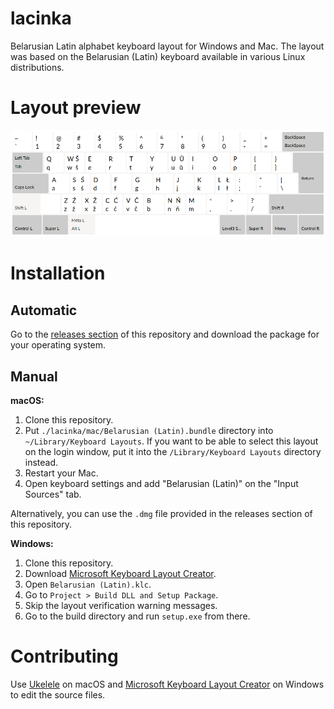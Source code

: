 # lacinka

Belarusian Latin alphabet keyboard layout for Windows and Mac. The layout was based on the Belarusian (Latin) keyboard available in various Linux distributions.

# Layout preview

![Layout preview][layout-preview]

# Installation

## Automatic

Go to the [releases section][releases] of this repository and download the package for your operating system.

## Manual

**macOS:**

1. Clone this repository.
2. Put `./lacinka/mac/Belarusian (Latin).bundle` directory into `~/Library/Keyboard Layouts`. If you want to be able to select this layout on the login window, put it into the `/Library/Keyboard Layouts` directory instead.
3. Restart your Mac.
4. Open keyboard settings and add "Belarusian (Latin)" on the "Input Sources" tab.

Alternatively, you can use the `.dmg` file provided in the releases section of this repository.

**Windows:**

1. Clone this repository.
2. Download [Microsoft Keyboard Layout Creator][msklc].
3. Open `Belarusian (Latin).klc`.
4. Go to `Project > Build DLL and Setup Package`.
5. Skip the layout verification warning messages.
6. Go to the build directory and run `setup.exe` from there.

# Contributing

Use [Ukelele][ukelele] on macOS and [Microsoft Keyboard Layout Creator][msklc] on Windows to edit the source files.


[layout-preview]: ./.static/be-lat.png
[releases]: https://github.com/aicantar/lacinka/releases
[msklc]: https://support.microsoft.com/en-us/help/823010/the-microsoft-keyboard-layout-creator
[ukelele]: http://software.sil.org/ukelele/